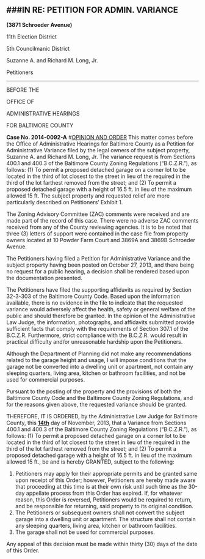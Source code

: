 ###IN RE: PETITION FOR ADMIN. VARIANCE
---
**(3871 Schroeder Avenue)**

11th Election District

5th Councilmanic District

Suzanne A. and Richard M. Long, Jr.

Petitioners

---
BEFORE THE

OFFICE OF

ADMINISTRATIVE HEARINGS

FOR BALTIMORE COUNTY

**Case No. 2014-0092-A**
#<u>OPINION AND ORDER</u>
This matter comes before the Office of Administrative Hearings for Baltimore County as a Petition for Administrative Variance filed by the legal owners of the subject property, Suzanne A. and Richard M. Long, Jr. The variance request is from Sections 400.1 and 400.3 of the Baltimore County Zoning Regulations (“B.C.Z.R.”), as follows: (1) To permit a proposed detached garage on a corner lot to be located in the third of lot closest to the street in lieu of the required in the third of the lot farthest removed from the street; and (2) To permit a proposed detached garage with a height of 16.5 ft. in lieu of the maximum allowed 15 ft. The subject property and requested relief are more particularly described on Petitioners’ Exhibit 1. The Zoning Advisory Committee (ZAC) comments were received and are made part of the record of this case. There were no adverse ZAC comments received from any of the County reviewing agencies. It is to be noted that three (3) letters of support were contained in the case file from property owners located at 10 Powder Farm Court and 3869A and 3869B Schroeder Avenue.
The Petitioners having filed a Petition for Administrative Variance and the subject property having been posted on October 27, 2013, and there being no request for a public hearing, a decision shall be rendered based upon the documentation presented.
The Petitioners have filed the supporting affidavits as required by Section 32-3-303 of the Baltimore County Code. Based upon the information available, there is no evidence in the file to indicate that the requested variance would adversely affect the health, safety or general welfare of the public and should therefore be granted. In the opinion of the Administrative Law Judge, the information, photographs, and affidavits submitted provide sufficient facts that comply with the requirements of Section 307.1 of the B.C.Z.R. Furthermore, strict compliance with the B.C.Z.R. would result in practical difficulty and/or unreasonable hardship upon the Petitioners. Although the Department of Planning did not make any recommendations related to the garage height and usage, I will impose conditions that the garage not be converted into a dwelling unit or apartment, not contain any sleeping quarters, living area, kitchen or bathroom facilities, and not be used for commercial purposes.
Pursuant to the posting of the property and the provisions of both the Baltimore County Code and the Baltimore County Zoning Regulations, and for the reasons given above, the requested variance should be granted.
THEREFORE, IT IS ORDERED, by the Administrative Law Judge for Baltimore County, this **<u>14th</u>** day of November, 2013, that a Variance from Sections 400.1 and 400.3 of the Baltimore County Zoning Regulations (“B.C.Z.R.”), as follows: (1) To permit a proposed detached garage on a corner lot to be located in the third of lot closest to the street in lieu of the required in the third of the lot farthest removed from the street; and (2) To permit a proposed detached garage with a height of 16.5 ft. in lieu of the maximum allowed 15 ft., be and is hereby GRANTED, subject to the following:
1. Petitioners may apply for their appropriate permits and be granted same upon receipt of this Order; however, Petitioners are hereby made aware that proceeding at this time is at their own risk until such time as the 30-day appellate process from this Order has expired. If, for whatever reason, this Order is reversed, Petitioners would be required to return, and be responsible for returning, said property to its original condition.
2. The Petitioners or subsequent owners shall not convert the subject garage into a dwelling unit or apartment. The structure shall not contain any sleeping quarters, living area, kitchen or bathroom facilities.
3. The garage shall not be used for commercial purposes.

Any appeal of this decision must be made within thirty (30) days of the date of this Order.